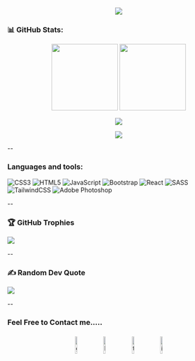 <h1 align="center">
    <img src="https://readme-typing-svg.herokuapp.com/?lines=Hello,+There!+👋;I'm+Mehdi+Keramati;I'm+FrontEnd+Developer;Welcome+to+my+github+page!&center=true&font=roboto&weight=800&duration=3000&pause=1000&height=100&width=500&color=FDC435&size=30">
</h1>

### 📊 GitHub Stats:

<p align=center>
  <img height="150px" src="https://github-readme-stats.vercel.app/api?username=shiryel&show_icons=true&theme=tokyonight&hide_title=true&count_private=true" />
  <img height="150px" src="https://github-readme-stats.vercel.app/api/top-langs/?username=shiryel&layout=compact&hide=html,Makefile&text_color=daf7dc&bg_color=151515" />
</p>

<p align=center>
  <img src="https://github-profile-trophy.vercel.app/?username=Mehdi0-0Keramati&theme=onedark&rank=SECRET,SSS,SS,S,AAA,AA,A,B" />
</p>

<p align=center>
  <img src="https://komarev.com/ghpvc/?username=Mehdi0-0Keramati" />
</p>


--
### Languages and tools:
![CSS3](https://img.shields.io/badge/css3-%231572B6.svg?style=for-the-badge&logo=css3&logoColor=white) ![HTML5](https://img.shields.io/badge/html5-%23E34F26.svg?style=for-the-badge&logo=html5&logoColor=white) ![JavaScript](https://img.shields.io/badge/javascript-%23323330.svg?style=for-the-badge&logo=javascript&logoColor=%23F7DF1E) ![Bootstrap](https://img.shields.io/badge/bootstrap-%23563D7C.svg?style=for-the-badge&logo=bootstrap&logoColor=white) ![React](https://img.shields.io/badge/react-%2320232a.svg?style=for-the-badge&logo=react&logoColor=%2361DAFB) ![SASS](https://img.shields.io/badge/SASS-hotpink.svg?style=for-the-badge&logo=SASS&logoColor=white) ![TailwindCSS](https://img.shields.io/badge/tailwindcss-%2338B2AC.svg?style=for-the-badge&logo=tailwind-css&logoColor=white) ![Adobe Photoshop](https://img.shields.io/badge/adobephotoshop-%2331A8FF.svg?style=for-the-badge&logo=adobephotoshop&logoColor=white)

--
### 🏆 GitHub Trophies
![](https://github-profile-trophy.vercel.app/?username=Mehdi0-0Keramati&theme=nord&no-frame=false&no-bg=true&margin-w=4)

--
### ✍️ Random Dev Quote
![](https://quotes-github-readme.vercel.app/api?type=horizontal&theme=radical)

--

### Feel Free to Contact me.....
<p align="center">
	<a href="https://github.com/Mehdi0-0Keramati"><img alt="github" width="10%" style="padding:5px" src="https://img.icons8.com/clouds/100/000000/github.png"/></a>
	<a href="https://linkedin.com/in/Mehdi0-0Keramati/"><img alt="linkedin" width="10%" style="padding:5px" src="https://img.icons8.com/clouds/100/000000/linkedin.png"/></a>
	<a href="https://t.me/Mehdi0_0Keramati/"><img alt="telegram" width="10%" style="padding:5px" src="https://img.icons8.com/clouds/100/000000/telegram-app.png"/></a>
	<a href="https://instagram.com/Mehdi0_0Keramati/"><img alt="instagram" width="10%" style="padding:5px" src="https://img.icons8.com/clouds/100/000000/instagram.png"/></a>
</p>
